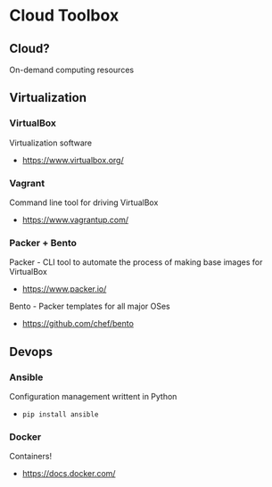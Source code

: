 # Cloud Toolbox

## Cloud?

On-demand computing resources

## Virtualization

### VirtualBox

Virtualization software

- https://www.virtualbox.org/

### Vagrant

Command line tool for driving VirtualBox

- https://www.vagrantup.com/

### Packer + Bento

Packer - CLI tool to automate the process of making base images for VirtualBox

- https://www.packer.io/

Bento - Packer templates for all major OSes

- https://github.com/chef/bento

## Devops

### Ansible

Configuration management writtent in Python

- `pip install ansible`

### Docker

Containers!

- https://docs.docker.com/
